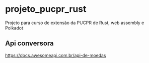 # projeto_pucpr_rust

Projeto para curso de extensão da PUCPR de Rust, web assembly e Polkadot

## Api conversora

https://docs.awesomeapi.com.br/api-de-moedas
